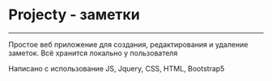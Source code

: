 # Projecty - заметки
---
Простое веб приложение для создания, редактирования и удаление заметок.
Всё хранится локально у пользователя

Написано с использование JS, Jquery, CSS, HTML, Bootstrap5